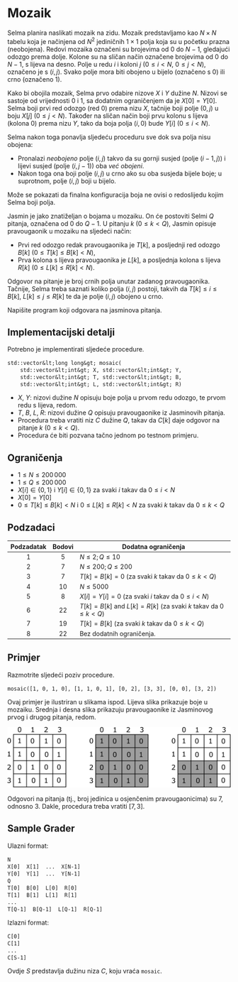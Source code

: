 # Mozaik

Selma planira naslikati mozaik na zidu.
Mozaik predstavljamo kao $N \times N$ tabelu koja je načinjena
 od $N^2$ jediničnih $1 \times 1$ polja koja su u početku prazna (neobojena).
Redovi mozaika označeni su brojevima od $0$ do $N-1$, gledajući odozgo prema dolje.
 Kolone su na sličan način označene brojevima od $0$ do $N-1$, s lijeva na desno.
Polje u redu $i$ i koloni $j$ ($0 \leq i < N$, $0 \leq j < N$), označeno je s $(i,j)$.
Svako polje mora biti obojeno u bijelo (označeno s $0$) ili crno (označeno $1$).

Kako bi obojila mozaik, Selma prvo odabire nizove $X$ i $Y$ dužine $N$.
 Nizovi se sastoje od vrijednosti $0$ i $1$, sa dodatnim ograničenjem da je $X[0] = Y[0]$.
Selma boji prvi red odozgo (red $0$) prema nizu $X$,
 tačnije boji polje $(0,j)$ u boju $X[j]$ ($0 \leq j < N$).
Također na sličan način boji prvu kolonu s lijeva (kolona $0$) prema nizu $Y$,
 tako da boja polja $(i,0)$ bude $Y[i]$ ($0 \leq i < N$).

Selma nakon toga ponavlja sljedeću proceduru sve dok sva polja nisu obojena:
* Pronalazi *neobojeno* polje $(i,j)$ takvo da
 su gornji susjed (polje $(i-1, j)$) i lijevi susjed (polje $(i, j-1)$)
 oba *već obojeni*.
* Nakon toga ona boji polje $(i,j)$ u crno ako su oba susjeda bijele boje;
 u suprotnom, polje $(i, j)$ boji u bijelo.

Može se pokazati da finalna konfiguracija boja ne ovisi o redoslijedu kojim Selma boji polja.

Jasmin je jako znatiželjan o bojama u mozaiku.
On će postoviti Selmi $Q$ pitanja, označena od $0$ do $Q-1$.
U pitanju $k$ ($0 \leq k < Q$),
 Jasmin opisuje pravougaonik u mozaiku na sljedeći način:
* Prvi red odozgo redak pravougaonika je $T[k]$, a posljednji red odozgo $B[k]$ ($0 \leq T[k] \leq B[k] < N$),
* Prva kolona s lijeva pravougaonika je $L[k]$, a posljednja kolona s lijeva $R[k]$ ($0 \leq L[k] \leq R[k] < N$).

Odgovor na pitanje je broj crnih polja unutar zadanog pravougaonika.
Tačnije, Selma treba saznati koliko polja $(i, j)$ postoji,
 takvih da $T[k] \leq i \leq B[k]$, $L[k] \leq j \leq R[k]$
 te da je polje $(i,j)$ obojeno u crno.

Napišite program koji odgovara na jasminova pitanja.

## Implementacijski detalji

Potrebno je implementirati sljedeće procedure.

```
std::vector&lt;long long&gt; mosaic(
	std::vector&lt;int&gt; X, std::vector&lt;int&gt; Y,
    std::vector&lt;int&gt; T, std::vector&lt;int&gt; B,
    std::vector&lt;int&gt; L, std::vector&lt;int&gt; R)
```

* $X$, $Y$: nizovi dužine $N$ opisuju boje polja u prvom redu odozgo, te prvom redu s lijeva, redom.
* $T$, $B$, $L$, $R$: nizovi dužine $Q$ opisuju pravougaonike iz Jasminovih pitanja.
* Procedura treba vratiti niz $C$ dužine $Q$,
 takav da $C[k]$ daje odgovor na pitanje $k$ ($0 \leq k < Q$).
* Procedura će biti pozvana tačno jednom po testnom primjeru.

## Ograničenja

* $1 \leq N \leq 200\,000$
* $1 \leq Q \leq 200\,000$
* $X[i] \in \{0, 1\}$ i $Y[i] \in \{0, 1\}$
 za svaki $i$ takav da $0 \leq i < N$
* $X[0] = Y[0]$
* $0 \leq T[k] \leq B[k] < N$ i $0 \leq L[k] \leq R[k] < N$
 za svaki $k$ takav da $0 \leq k < Q$

## Podzadaci

| Podzadatak | Bodovi  | Dodatna ograničenja |
| :-----: | :----: | ---------------------- |
| 1       | $5$    | $N \leq 2; Q \leq 10$
| 2       | $7$    | $N \leq 200; Q \leq 200$
| 3       | $7$    | $T[k] = B[k] = 0$ (za svaki $k$ takav da $0 \leq k < Q$)
| 4       | $10$   | $N \leq 5000$
| 5       | $8$    | $X[i] = Y[i] = 0$ (za svaki $i$ takav da $0 \leq i < N$)
| 6       | $22$   | $T[k] = B[k]$ and $L[k] = R[k]$ (za svaki $k$ takav da $0 \leq k < Q$)
| 7       | $19$   | $T[k] = B[k]$ (za svaki $k$ takav da $0 \leq k < Q$)
| 8       | $22$   | Bez dodatnih ograničenja.

## Primjer

Razmotrite sljedeći poziv procedure.

```
mosaic([1, 0, 1, 0], [1, 1, 0, 1], [0, 2], [3, 3], [0, 0], [3, 2])
```

Ovaj primjer je ilustriran u slikama ispod.
Lijeva slika prikazuje boje u mozaiku.
Srednja i desna slika prikazuju pravougaonike iz Jasminovog
 prvog i drugog pitanja, redom.

![](example.png "550")

Odgovori na pitanja
 (tj., broj jedinica u osjenčenim pravougaonicima)
 su 7, odnosno 3.
Dakle, procedura treba vratiti $[7, 3]$.

## Sample Grader

Ulazni format:

```
N
X[0]  X[1]  ...  X[N-1]
Y[0]  Y[1]  ...  Y[N-1]
Q
T[0]  B[0]  L[0]  R[0]
T[1]  B[1]  L[1]  R[1]
...
T[Q-1]  B[Q-1]  L[Q-1]  R[Q-1]
```

Izlazni format:

```
C[0]
C[1]
...
C[S-1]
```

Ovdje $S$ predstavlja dužinu niza $C$, koju vraća `mosaic`.

